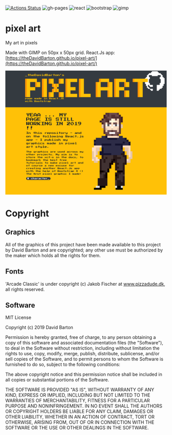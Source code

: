 [![Actions Status](https://github.com/theDavidBarton/pixel-art/workflows/CI/badge.svg)](https://github.com/theDavidBarton/pixel-art/actions)
![gh-pages](https://img.shields.io/badge/GitHub_pages-true-181717.svg?logo=github)
![react](https://img.shields.io/badge/ReactJs-true-61DAFB.svg?logo=React)
![bootstrap](https://img.shields.io/badge/Bootstrap-true-563D7C.svg?logo=bootstrap)
![gimp](https://img.shields.io/badge/Gimp-true-5C5543.svg?logo=gimp)

# pixel art

My art in pixels

Made with GIMP on 50px x 50px grid.
React.Js app: [https://theDavidBarton.github.io/pixel-art/](https://theDavidBarton.github.io/pixel-art/)

![pixelart](pixel-art-docs/screenshot_page.png)

# Copyright

## Graphics

All of the graphics of this project have been made available to this project by David Barton and are copyrighted; any other use must be authorized by the maker which holds all the rights for them.

## Fonts

'Arcade Classic' is under copyright (c) Jakob Fischer at www.pizzadude.dk, all rights reserved.

## Software

MIT License

Copyright (c) 2019 David Barton

Permission is hereby granted, free of charge, to any person obtaining a copy
of this software and associated documentation files (the "Software"), to deal
in the Software without restriction, including without limitation the rights
to use, copy, modify, merge, publish, distribute, sublicense, and/or sell
copies of the Software, and to permit persons to whom the Software is
furnished to do so, subject to the following conditions:

The above copyright notice and this permission notice shall be included in all
copies or substantial portions of the Software.

THE SOFTWARE IS PROVIDED "AS IS", WITHOUT WARRANTY OF ANY KIND, EXPRESS OR
IMPLIED, INCLUDING BUT NOT LIMITED TO THE WARRANTIES OF MERCHANTABILITY,
FITNESS FOR A PARTICULAR PURPOSE AND NONINFRINGEMENT. IN NO EVENT SHALL THE
AUTHORS OR COPYRIGHT HOLDERS BE LIABLE FOR ANY CLAIM, DAMAGES OR OTHER
LIABILITY, WHETHER IN AN ACTION OF CONTRACT, TORT OR OTHERWISE, ARISING FROM,
OUT OF OR IN CONNECTION WITH THE SOFTWARE OR THE USE OR OTHER DEALINGS IN THE
SOFTWARE.
